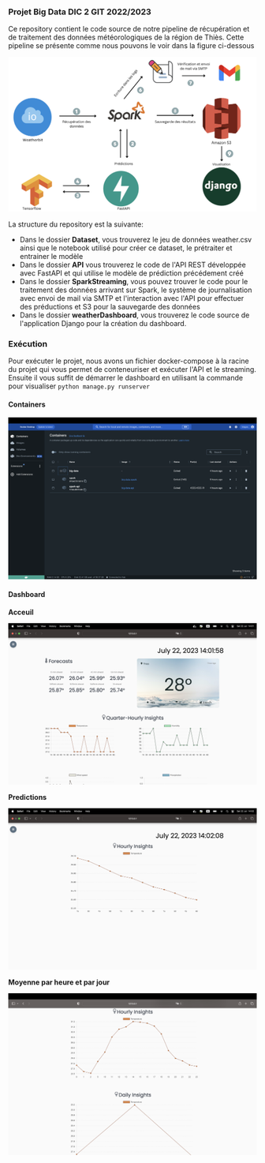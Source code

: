 ### Projet Big Data DIC 2 GIT 2022/2023
Ce repository contient le code source de notre pipeline de récupération et de traitement des données météorologiques de la région de Thiès. Cette pipeline se présente comme nous pouvons le voir dans la figure ci-dessous

![img](./screenshots/Screenshot%202023-07-22%20at%2013.58.15.png)

La structure du repository est la suivante:
- Dans le dossier **Dataset**, vous trouverez le jeu de données weather.csv ainsi que le notebook utilisé pour créer ce dataset, le prétraiter et entrainer le modèle
- Dans le dossier **API** vous trouverez le code de l'API REST développée avec FastAPI et qui utilise le modèle de prédiction précédement créé
- Dans le dossier **SparkStreaming**, vous pouvez trouver le code pour le traitement des données arrivant sur Spark, le système de journalisation avec envoi de mail via SMTP et l'interaction avec l'API pour effectuer des préductions et S3 pour la sauvegarde des données
- Dans le dossier **weatherDashboard**, vous trouverez le code source de l'application Django pour la création du dashboard.

### Exécution
Pour exécuter le projet, nous avons un fichier docker-compose à la racine du projet qui vous permet de conteneuriser et exécuter l'API et le streaming.
Ensuite il vous suffit de démarrer le dashboard en utilisant la commande pour visualiser `python manage.py runserver`

#### Containers

![img](./screenshots/Screenshot%202023-07-22%20at%2014.00.25.png)

#### Dashboard

**Acceuil**

![img](./screenshots/Screenshot%202023-07-22%20at%2014.01.59.png)

**Predictions**

![img](./screenshots/Screenshot%202023-07-22%20at%2014.02.09.png)

**Moyenne par heure et par jour**

![img](./screenshots/Screenshot%202023-07-22%20at%2014.02.23.png)